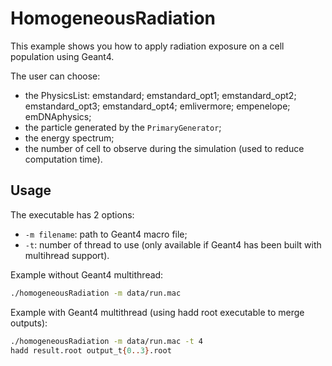 # HomogeneousRadiation

This example shows you how to apply radiation exposure on a cell population using Geant4.

The user can choose:
- the PhysicsList: emstandard; emstandard_opt1; emstandard_opt2; emstandard_opt3; emstandard_opt4; emlivermore; empenelope; emDNAphysics;
- the particle generated by the `PrimaryGenerator`;
- the energy spectrum;
- the number of cell to observe during the simulation (used to reduce computation time).

## Usage

The executable has 2 options:
- `-m filename`: path to Geant4 macro file;
- `-t`: number of thread to use (only available if Geant4 has been built with multihread support).

Example without Geant4 multithread:
```bash
./homogeneousRadiation -m data/run.mac
```

Example with Geant4 multithread (using hadd root executable to merge outputs):
```bash
./homogeneousRadiation -m data/run.mac -t 4
hadd result.root output_t{0..3}.root
```
